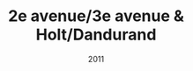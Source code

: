 ---
title: 2e avenue/3e avenue & Holt/Dandurand
date: '2011'
type: ruelle_verte
district: rosemont
fill: [{"lat":45.547486,"lng":-73.581769},{"lat":45.548057,"lng":-73.581442},{"lat":45.547347,"lng":-73.579066},{"lat":45.546783,"lng":-73.579377}]
---